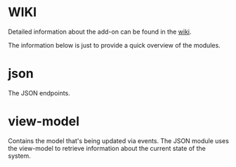 # WIKI

Detailed information about the add-on can be found in the [wiki](https://github.com/motown-io/motown/wiki/Operator-API-Add-on).

The information below is just to provide a quick overview of the modules.

# json

The JSON endpoints.

# view-model

Contains the model that's being updated via events. The JSON module uses the view-model to retrieve information about the current state of the system.
